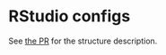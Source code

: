 # RStudio configs

See [the PR](https://github.com/rstudio/rstudio/pull/5144) for the structure description.
